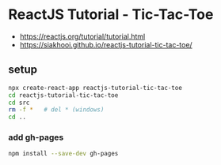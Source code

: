 # ReactJS Tutorial - Tic-Tac-Toe

- <https://reactjs.org/tutorial/tutorial.html>
- <https://siakhooi.github.io/reactjs-tutorial-tic-tac-toe/>

## setup

```bash
npx create-react-app reactjs-tutorial-tic-tac-toe
cd reactjs-tutorial-tic-tac-toe
cd src
rm -f *   # del * (windows)
cd ..
```

### add gh-pages

```bash
npm install --save-dev gh-pages
```
